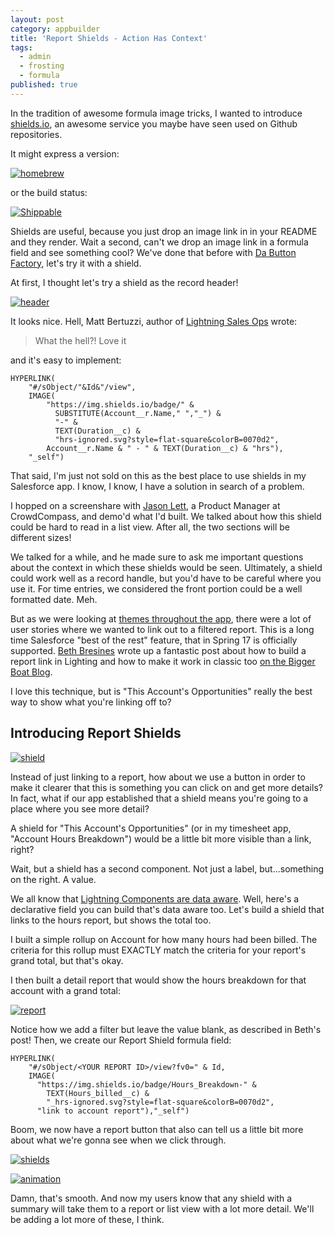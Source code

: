 ```yaml
---
layout: post
category: appbuilder
title: 'Report Shields - Action Has Context'
tags:
  - admin
  - frosting
  - formula
published: true
---
```


<meta name="twitter:card" content="summary" />
<meta name="twitter:site" content="@cdcarter" />
<meta name="twitter:title" content="Report Shields - Action Has Context" />
<meta name="twitter:description" content="Look before you lead with report shields" />
<meta name="twitter:image" content="http://i.imgur.com/3gFm2LW.gif" />

In the tradition of awesome formula image tricks, I wanted to introduce [shields.io](http://shields.io/), an awesome service you maybe have seen used on Github repositories.

It might express a version:

[![homebrew](https://img.shields.io/homebrew/v/cake.svg)]()

or the build status: 

[![Shippable](https://img.shields.io/shippable/5444c5ecb904a4b21567b0ff.svg)]()

Shields are useful, because you just drop an image link in in your README and they render. Wait a second, can't we drop an image link in a formula field and see something cool? We've done that before with [Da Button Factory](https://dabuttonfactory.com), let's try it with a shield.

At first, I thought let's try a shield as the record header!

[![header](http://i.imgur.com/3FfJP9r.png)]()

It looks nice. Hell, Matt Bertuzzi, author of [Lightning Sales Ops](https://www.amazon.com/dp/B06XMR93HC) wrote:

> What the hell?! Love it

and it's easy to implement:

    HYPERLINK(
        "#/sObject/"&Id&"/view",
        IMAGE(
            "https://img.shields.io/badge/" & 
              SUBSTITUTE(Account__r.Name," ","_") & 
              "-" & 
              TEXT(Duration__c) & 
              "hrs-ignored.svg?style=flat-square&colorB=0070d2", 
            Account__r.Name & " - " & TEXT(Duration__c) & "hrs"),
        "_self")
        
That said, I'm just not sold on this as the best place to use shields in my Salesforce app. I know, I know, I have a solution in search of a problem.

I hopped on a screenshare with [Jason Lett](https://twitter.com/jasonblett), a Product Manager at CrowdCompass, and demo'd what I'd built. We talked about how this shield could be hard to read in a list view. After all, the two sections will be different sizes! 

We talked for a while, and he made sure to ask me important questions about the context in which these shields would be seen. Ultimately, a shield could work well as a record handle, but you'd have to be careful where you use it. For time entries, we considered the front portion could be a well formatted date. Meh.

But as we were looking at [themes throughout the app](http://www.designkit.org/methods/5), there were a lot of user stories where we wanted to link out to a filtered report. This is a long time Salesforce "best of the rest" feature, that in Spring 17 is officially supported. [Beth Bresines](https://twitter.com/bethbrains) wrote up a fantastic post about how to build a report link in Lighting and how to make it work in classic too [on the Bigger Boat Blog](http://biggerboatconsulting.com/supporting-report-filter-url-hacks-in-lightning-and-classic/).

I love this technique, but is "This Account's Opportunities" really the best way to show what you're linking off to? 

## Introducing Report Shields

[![shield](http://i.imgur.com/xydtt23.png)]()

Instead of just linking to a report, how about we use a button in order to make it clearer that this is something you can click on and get more details? In fact, what if our app established that a shield means you're going to a place where you see more detail?

A shield for "This Account's Opportunities" (or in my timesheet app, "Account Hours Breakdown") would be a little bit more visible than a link, right? 

Wait, but a shield has a second component. Not just a label, but...something on the right. A value. 

We all know that [Lightning Components are data aware](http://www.tahoedreamin.com/sessions/take-action-lightning/). Well, here's a declarative field you can build that's data aware too. Let's build a shield that links to the hours report, but shows the total too.

I built a simple rollup on Account for how many hours had been billed. The criteria for this rollup must EXACTLY match the criteria for your report's grand total, but that's okay.

I then built a detail report that would show the hours breakdown for that account with a grand total:

[![report](http://i.imgur.com/8mXaBdn.png)]()

Notice how we add a filter but leave the value blank, as described in Beth's post! Then, we create our Report Shield formula field:

    HYPERLINK(
        "#/sObject/<YOUR REPORT ID>/view?fv0=" & Id,
        IMAGE(
          "https://img.shields.io/badge/Hours_Breakdown-" &
            TEXT(Hours_billed__c) &
            "_hrs-ignored.svg?style=flat-square&colorB=0070d2",
          "link to account report"),"_self")
          
Boom, we now have a report button that also can tell us a little bit more about what we're gonna see when we click through.

[![shields](http://i.imgur.com/1vkNsJw.png)]()

[![animation](http://i.imgur.com/hR3l7kY.gif)]()

Damn, that's smooth. And now my users know that any shield with a summary will take them to a report or list view with a lot more detail. We'll be adding a lot more of these, I think.
